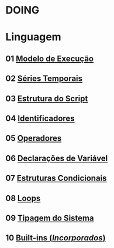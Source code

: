 
# DOING

# Linguagem

## 01 [Modelo de Execução](./04_01_modelo_de_execucao.md)

## 02 [Séries Temporais](./04_02_series_temporais.md)

## 03 [Estrutura do Script](./04_03_estrutura_do_script.md)

## 04 [Identificadores](./04_04_identificadores.md)

## 05 [Operadores](./04_05_operadores.md)

## 06 [Declarações de Variável](./04_06_declaracoes_de_variavel.md)

## 07 [Estruturas Condicionais](./04_07_estruturas_condicionais.md)

## 08 [Loops](./04_08_loops.md)

## 09 [Tipagem do Sistema](./04_09_tipagem_do_sistema.md)

## 10 [Built-ins (_Incorporados_)](./04_10.incorporados.md)

